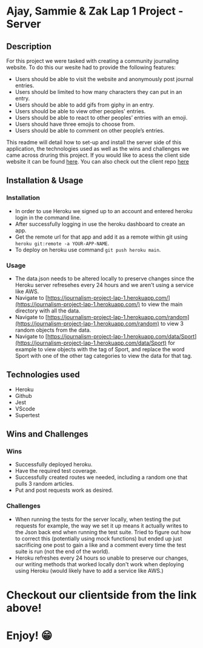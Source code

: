 # Ajay, Sammie & Zak Lap 1 Project - Server

## Description

For this project we were tasked with creating a community journaling website. To do this our wesite had to provide the following features:

- Users should be able to visit the website and anonymously post journal entries.
- Users should be limited to how many characters they can put in an entry.
- Users should be able to add gifs from giphy in an entry.
- Users should be able to view other peoples' entries.
- Users should be able to react to other peoples’ entries with an emoji.
- Users should have three emojis to choose from.
- Users should be able to comment on other people’s entries.

This readme will detail how to set-up and install the server side of this application, the technologies used as well as the wins and challenges we came across druring this project. If you would like to acess the client side website it can be found [here](https://sazjournalismproject.netlify.app/). You can also check out the client repo [here](https://github.com/zakgogi/journalism-lap-1-client)

## Installation & Usage

### Installation

- In order to use Heroku we signed up to an account and entered heroku login in the command line.
- After successfully logging in use the heroku dashboard to create an app.
- Get the remote url for that app and add it as a remote within git using `heroku git:remote -a YOUR-APP-NAME`.
- To deploy on heroku use command `git push heroku main`.

### Usage

- The data.json needs to be altered locally to preserve changes since the Heroku server refresehes every 24 hours and we aren't using a service like AWS.
- Navigate to [https://journalism-project-lap-1.herokuapp.com/](https://journalism-project-lap-1.herokuapp.com/) to view the main directory with all the data.
- Navigate to [https://journalism-project-lap-1.herokuapp.com/random](https://journalism-project-lap-1.herokuapp.com/random) to view 3 random objects from the data.
- Navigate to [https://journalism-project-lap-1.herokuapp.com/data/Sport](https://journalism-project-lap-1.herokuapp.com/data/Sport) for example to view objects with the tag of Sport, and replace the word Sport with one of the other tag categories to view the data for that tag.

## Technologies used

- Heroku
- Github
- Jest
- VScode
- Supertest

## Wins and Challenges

### Wins

- Successfully deployed heroku.
- Have the required test coverage.
- Successfully created routes we needed, including a random one that pulls 3 random articles.
- Put and post requests work as desired.

### Challenges

- When running the tests for the server locally, when testing the put requests for example, the way we set it up means it actually writes to the Json back end when running the test suite. Tried to figure out how to correct this (potentially using mock functions) but ended up just sacrificing one post to gain a like and a comment every time the test suite is run (not the end of the world).
- Heroku refreshes every 24 hours so unable to preserve our changes, our writing methods that worked locally don't work when deploying using Heroku (would likely have to add a service like AWS.)

# Checkout our clientside from the link above!

# Enjoy! 😁
